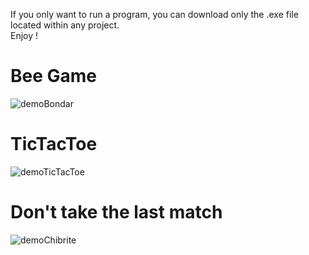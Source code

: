 If you only want to run a program, you can download only the .exe file located within any project.
<br>
Enjoy !
<br>
<h1>Bee Game</h1>

![demoBondar]

<h1>TicTacToe</h1>

![demoTicTacToe]

<h1>Don't take the last match</h1>

![demoChibrite]

[demoBondar]: bondar.gif
[demoTicTacToe]: ticktacktoe.gif
[demoChibrite]: chibrite.gif
